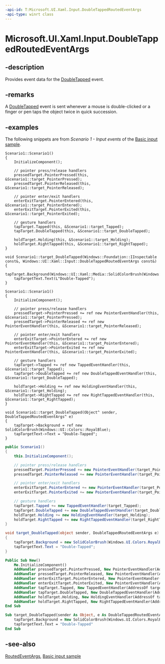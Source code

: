 ```yaml
---
-api-id: T:Microsoft.UI.Xaml.Input.DoubleTappedRoutedEventArgs
-api-type: winrt class
---
```


<!-- Class syntax.
public class DoubleTappedRoutedEventArgs : Microsoft.UI.Xaml.RoutedEventArgs, Microsoft.UI.Xaml.Input.IDoubleTappedRoutedEventArgs
-->

# Microsoft.UI.Xaml.Input.DoubleTappedRoutedEventArgs

## -description
Provides event data for the [DoubleTapped](../microsoft.ui.xaml/uielement_doubletapped.md) event.

## -remarks

A [DoubleTapped](../microsoft.ui.xaml/uielement_doubletapped.md) event is sent whenever a mouse is double-clicked or a finger or pen taps the object twice in quick succession.

## -examples

The following snippets are from *Scenario 1 - Input events* of the [Basic input sample](https://github.com/Microsoft/Windows-universal-samples/tree/fe8567faf2efdea3672c2ba642ba7b925ff6467e/Samples/BasicInput).

```cppwinrt
Scenario1::Scenario1()
{
    InitializeComponent();

    // pointer press/release handlers
    pressedTarget.PointerPressed(this, &Scenario1::target_PointerPressed);
    pressedTarget.PointerReleased(this, &Scenario1::target_PointerReleased);

    // pointer enter/exit handlers
    enterExitTarget.PointerEntered(this, &Scenario1::target_PointerEntered);
    enterExitTarget.PointerExited(this, &Scenario1::target_PointerExited);

    // gesture handlers
    tapTarget.Tapped(this, &Scenario1::target_Tapped);
    tapTarget.DoubleTapped(this, &Scenario1::target_DoubleTapped);

    holdTarget.Holding(this, &Scenario1::target_Holding);
    holdTarget.RightTapped(this, &Scenario1::target_RightTapped);
}

void Scenario1::target_DoubleTapped(Windows::Foundation::IInspectable const&, Windows::UI::Xaml::Input::DoubleTappedRoutedEventArgs const&)
{
    tapTarget.Background(Windows::UI::Xaml::Media::SolidColorBrush(Windows::UI::Colors::RoyalBlue()));
    tapTargetText.Text(L"Double-Tapped");
}
```

```cppcx
Scenario1::Scenario1()
{
    InitializeComponent();

    // pointer press/release handlers
    pressedTarget->PointerPressed += ref new PointerEventHandler(this, &Scenario1::target_PointerPressed);
    pressedTarget->PointerReleased += ref new PointerEventHandler(this, &Scenario1::target_PointerReleased);

    // pointer enter/exit handlers
    enterExitTarget->PointerEntered += ref new PointerEventHandler(this, &Scenario1::target_PointerEntered);
    enterExitTarget->PointerExited += ref new PointerEventHandler(this, &Scenario1::target_PointerExited);

    // gesture handlers
    tapTarget->Tapped += ref new TappedEventHandler(this, &Scenario1::target_Tapped);
    tapTarget->DoubleTapped += ref new DoubleTappedEventHandler(this, &Scenario1::target_DoubleTapped);

    holdTarget->Holding += ref new HoldingEventHandler(this, &Scenario1::target_Holding);
    holdTarget->RightTapped += ref new RightTappedEventHandler(this, &Scenario1::target_RightTapped);
}

void Scenario1::target_DoubleTapped(Object^ sender, DoubleTappedRoutedEventArgs^ e)
{
    tapTarget->Background = ref new SolidColorBrush(Windows::UI::Colors::RoyalBlue);
    tapTargetText->Text = "Double-Tapped";
}
```

```csharp
public Scenario1()
{
    this.InitializeComponent();

    // pointer press/release handlers
    pressedTarget.PointerPressed += new PointerEventHandler(target_PointerPressed);
    pressedTarget.PointerReleased += new PointerEventHandler(target_PointerReleased);

    // pointer enter/exit handlers
    enterExitTarget.PointerEntered += new PointerEventHandler(target_PointerEntered);
    enterExitTarget.PointerExited += new PointerEventHandler(target_PointerExited);

    // gesture handlers
    tapTarget.Tapped += new TappedEventHandler(target_Tapped);
    tapTarget.DoubleTapped += new DoubleTappedEventHandler(target_DoubleTapped);
    holdTarget.Holding += new HoldingEventHandler(target_Holding);
    holdTarget.RightTapped += new RightTappedEventHandler(target_RightTapped);
}

void target_DoubleTapped(object sender, DoubleTappedRoutedEventArgs e)
{
    tapTarget.Background = new SolidColorBrush(Windows.UI.Colors.RoyalBlue);
    tapTargetText.Text = "Double-Tapped";
}
```

```vb
Public Sub New()
    Me.InitializeComponent()
    AddHandler pressedTarget.PointerPressed, New PointerEventHandler(AddressOf target_PointerPressed)
    AddHandler pressedTarget.PointerReleased, New PointerEventHandler(AddressOf target_PointerReleased)
    AddHandler enterExitTarget.PointerEntered, New PointerEventHandler(AddressOf target_PointerEntered)
    AddHandler enterExitTarget.PointerExited, New PointerEventHandler(AddressOf target_PointerExited)
    AddHandler tapTarget.Tapped, New TappedEventHandler(AddressOf target_Tapped)
    AddHandler tapTarget.DoubleTapped, New DoubleTappedEventHandler(AddressOf target_DoubleTapped)
    AddHandler holdTarget.Holding, New HoldingEventHandler(AddressOf target_Holding)
    AddHandler holdTarget.RightTapped, New RightTappedEventHandler(AddressOf target_RightTapped)
End Sub

Sub target_DoubleTapped(sender As Object, e As DoubleTappedRoutedEventArgs)
    tapTarget.Background = New SolidColorBrush(Windows.UI.Colors.RoyalBlue)
    tapTargetText.Text = "Double-Tapped"
End Sub
```

## -see-also
[RoutedEventArgs](../microsoft.ui.xaml/routedeventargs.md), [Basic input sample](https://github.com/Microsoft/Windows-universal-samples/tree/fe8567faf2efdea3672c2ba642ba7b925ff6467e/Samples/BasicInput)
